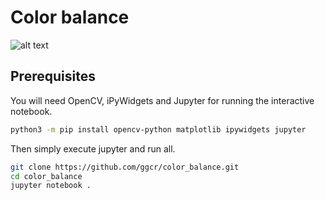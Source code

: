 # Color balance
![alt text](https://i.gyazo.com/94fc8cab52035e6c8199290f67c05513.gif)

## Prerequisites
You will need OpenCV, iPyWidgets and Jupyter for running the interactive notebook.
```bash
python3 -m pip install opencv-python matplotlib ipywidgets jupyter
```

Then simply execute jupyter and run all.
```bash
git clone https://github.com/ggcr/color_balance.git
cd color_balance
jupyter notebook .
```


